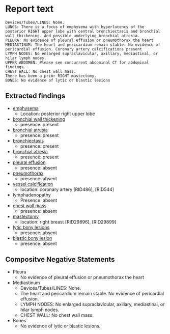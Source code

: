 # Report text

```text
Devices/Tubes/LINES: None.
LUNGS: There is a focus of emphysema with hyperlucency of the posterior RIGHT upper lobe with central bronchiectasis and bronchial wall thickening. And possible underlying bronchial atresia.
PLEURA: No evidence of pleural effusion or pneumothorax the heart
MEDIASTINUM: The heart and pericardium remain stable. No evidence of pericardial effusion. Coronary artery calcifications present
LYMPH NODES: No enlarged supraclavicular, axillary, mediastinal, or hilar lymph nodes.
UPPER ABDOMEN: Please see concurrent abdominal CT for abdominal findings.
CHEST WALL: No chest wall mass.
There has been a prior RIGHT mastectomy.
BONES: No evidence of lytic or blastic lesions
```

## Extracted findings

- [emphysema](../../definitions/hood/emphysema.json)  
  - Location: posterior right upper lobe  
- [bronchial wall thickening](../../definitions/hood/bronchial-wall-thickening.json)
  - presence: present
- [bronchial atresia](../../definitions/hood/bronchial-atresia.md)
  - presence: present
- [bronchiectasis](../../definitions/hood/bronchiectasis.json)  
  - presence: present
- [bronchial atresia](../../definitions/hood/bronchial-atresia.md)  
  - presence: present
- [pleural effusion](../../definitions/hood/pleural-effusion.md)  
  - presence: absent  
- [pneumothorax](../../definitions/hood/pneumothorax.md)  
  - presence: absent
- [vessel calcification](../../definitions/nuance/coronary_artery_calcification.json)
  - location: coronary artery [RID486\], \[RID544\]
- lymphadenopathy
  - Presence: absent
- [chest wall mass](../../definitions/hood/chest-wall.json)  
  - presence: absent  
- [mastectomy](../../definitions/hood/mastectomy.json)
  - location: right breast \[RID29896\], \[RID29899\]
- [lytic bony lesions](../../definitions/hood/lytic-lesion.md)
  - presence: absent
- [blastic bony lesion](../../definitions/hood/sclerotic-lesion.md)
  - presence: absent

## Compositve Negative Statements

- Pleura
  - No evidence of pleural effusion or pneumothorax the heart
- Mediastinum
  - Devices/Tubes/LINES: None.
  - The heart and pericardium remain stable. No evidence of pericardial effusion.
  - LYMPH NODES: No enlarged supraclavicular, axillary, mediastinal, or hilar lymph nodes.
  - CHEST WALL: No chest wall mass.
- Bones
  - No evidence of lytic or blastic lesions.
